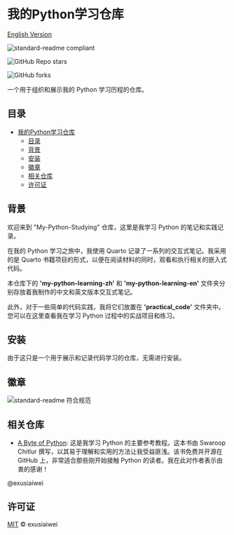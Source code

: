 # 我的Python学习仓库

[English Version](https://github.com/exusiaiwei/My-Python-Learning/blob/main/README.md)

![standard-readme compliant](https://img.shields.io/badge/readme%20style-standard-brightgreen.svg?style=flat-square)

![GitHub Repo stars](https://img.shields.io/github/stars/exusiaiwei/My-Python-Learning)

![GitHub forks](https://img.shields.io/github/forks/exusiaiwei/My-Python-Learning)

一个用于组织和展示我的 Python 学习历程的仓库。

## 目录

- [我的Python学习仓库](#我的python学习仓库)
	- [目录](#目录)
	- [背景](#背景)
	- [安装](#安装)
	- [徽章](#徽章)
	- [相关仓库](#相关仓库)
	- [许可证](#许可证)

## 背景

欢迎来到 "My-Python-Studying" 仓库，这里是我学习 Python 的笔记和实践记录。

在我的 Python 学习之旅中，我使用 Quarto 记录了一系列的交互式笔记。我采用的是 Quarto 书籍项目的形式，以便在阅读材料的同时，观看和执行相关的嵌入式代码。

本仓库下的 **'my-python-learning-zh'** 和 **'my-python-learning-en'** 文件夹分别存放着我制作的中文和英文版本交互式笔记。

此外，对于一些简单的代码实践，我将它们放置在 **'practical_code'** 文件夹中。您可以在这里查看我在学习 Python 过程中的实战项目和练习。

## 安装

由于这只是一个用于展示和记录代码学习的仓库，无需进行安装。

## 徽章

![standard-readme 符合规范](https://img.shields.io/badge/readme%20style-standard-brightgreen.svg?style=flat-square)

## 相关仓库

- [A Byte of Python](https://github.com/swaroopch/byte-of-python): 这是我学习 Python 的主要参考教程。这本书由 Swaroop Chitlur 撰写，以其易于理解和实用的方法让我受益匪浅。该书免费并开源在 GitHub 上，非常适合那些刚开始接触 Python 的读者。我在此对作者表示由衷的感谢！

@exusiaiwei

## 许可证

[MIT](LICENSE) © exusiaiwei
